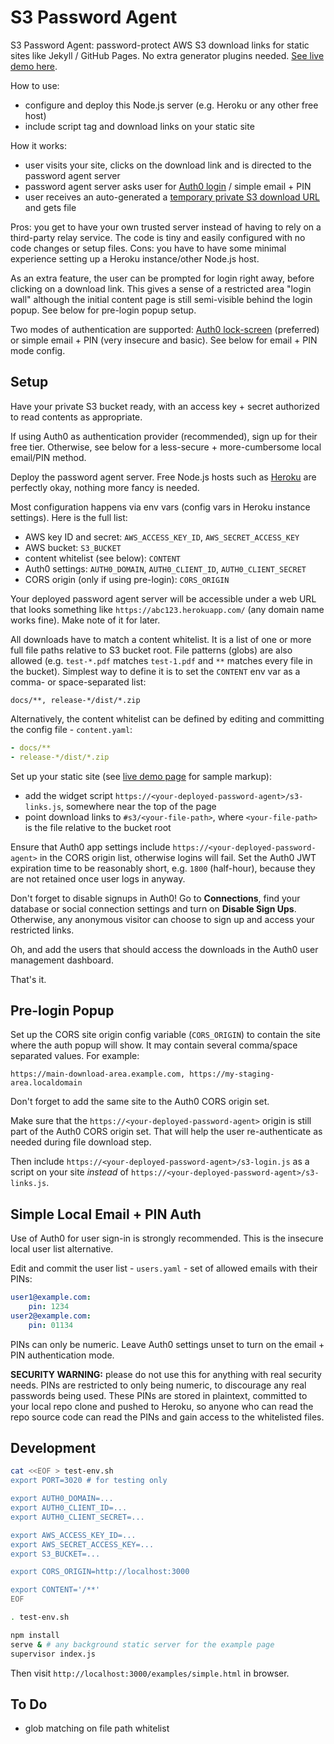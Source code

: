 # S3 Password Agent

S3 Password Agent: password-protect AWS S3 download links for static sites like Jekyll / GitHub Pages. No extra generator plugins needed. [See live demo here](https://unframework.github.io/s3-password-agent-demo/).

How to use:

* configure and deploy this Node.js server (e.g. Heroku or any other free host)
* include script tag and download links on your static site

How it works:

* user visits your site, clicks on the download link and is directed to the password agent server
* password agent server asks user for [Auth0 login](https://auth0.com/) / simple email + PIN
* user receives an auto-generated a [temporary private S3 download URL](http://docs.aws.amazon.com/AmazonS3/latest/dev/RESTAuthentication.html#RESTAuthenticationQueryStringAuth) and gets file

Pros: you get to have your own trusted server instead of having to rely on a third-party relay service. The code is tiny and easily configured with no code changes or setup files. Cons: you have to have some minimal experience setting up a Heroku instance/other Node.js host.

As an extra feature, the user can be prompted for login right away, before clicking on a download link. This gives a sense of a restricted area "login wall" although the initial content page is still semi-visible behind the login popup. See below for pre-login popup setup.

Two modes of authentication are supported: [Auth0 lock-screen](https://auth0.com/docs/libraries/lock) (preferred) or simple email + PIN (very insecure and basic). See below for email + PIN mode config.

## Setup

Have your private S3 bucket ready, with an access key + secret authorized to read contents as appropriate.

If using Auth0 as authentication provider (recommended), sign up for their free tier. Otherwise, see below for a less-secure + more-cumbersome local email/PIN method.

Deploy the password agent server. Free Node.js hosts such as [Heroku](https://www.heroku.com/) are perfectly okay, nothing more fancy is needed.

Most configuration happens via env vars (config vars in Heroku instance settings). Here is the full list:

- AWS key ID and secret: `AWS_ACCESS_KEY_ID`, `AWS_SECRET_ACCESS_KEY`
- AWS bucket: `S3_BUCKET`
- content whitelist (see below): `CONTENT`
- Auth0 settings: `AUTH0_DOMAIN`, `AUTH0_CLIENT_ID`, `AUTH0_CLIENT_SECRET`
- CORS origin (only if using pre-login): `CORS_ORIGIN`

Your deployed password agent server will be accessible under a web URL that looks something like `https://abc123.herokuapp.com/` (any domain name works fine). Make note of it for later.

All downloads have to match a content whitelist. It is a list of one or more full file paths relative to S3 bucket root. File patterns (globs) are also allowed (e.g. `test-*.pdf` matches `test-1.pdf` and `**` matches every file in the bucket). Simplest way to define it is to set the `CONTENT` env var as a comma- or space-separated list:

```
docs/**, release-*/dist/*.zip
```

Alternatively, the content whitelist can be defined by editing and committing the config file - `content.yaml`:

```yaml
- docs/**
- release-*/dist/*.zip
```

Set up your static site (see [live demo page](https://unframework.github.io/s3-password-agent-demo/) for sample markup):

* add the widget script `https://<your-deployed-password-agent>/s3-links.js`, somewhere near the top of the page
* point download links to `#s3/<your-file-path>`, where `<your-file-path>` is the file relative to the bucket root

Ensure that Auth0 app settings include `https://<your-deployed-password-agent>` in the CORS origin list, otherwise logins will fail. Set the Auth0 JWT expiration time to be reasonably short, e.g. `1800` (half-hour), because they are not retained once user logs in anyway.

Don't forget to disable signups in Auth0! Go to **Connections**, find your database or social connection settings and turn on **Disable Sign Ups**. Otherwise, any anonymous visitor can choose to sign up and access your restricted links.

Oh, and add the users that should access the downloads in the Auth0 user management dashboard.

That's it.

## Pre-login Popup

Set up the CORS site origin config variable (`CORS_ORIGIN`) to contain the site where the auth popup will show. It may contain several comma/space separated values. For example:

```
https://main-download-area.example.com, https://my-staging-area.localdomain
```

Don't forget to add the same site to the Auth0 CORS origin set.

Make sure that the `https://<your-deployed-password-agent>` origin is still part of the Auth0 CORS origin set. That will help the user re-authenticate as needed during file download step.

Then include `https://<your-deployed-password-agent>/s3-login.js` as a script on your site *instead* of `https://<your-deployed-password-agent>/s3-links.js`.

## Simple Local Email + PIN Auth

Use of Auth0 for user sign-in is strongly recommended. This is the insecure local user list alternative.

Edit and commit the user list - `users.yaml` - set of allowed emails with their PINs:

```yaml
user1@example.com:
    pin: 1234
user2@example.com:
    pin: 01134
```

PINs can only be numeric. Leave Auth0 settings unset to turn on the email + PIN authentication mode.

**SECURITY WARNING:** please do not use this for anything with real security needs. PINs are restricted to only being numeric, to discourage any real passwords being used. These PINs are stored in plaintext, committed to your local repo clone and pushed to Heroku, so anyone who can read the repo source code can read the PINs and gain access to the whitelisted files.

## Development

```sh
cat <<EOF > test-env.sh
export PORT=3020 # for testing only

export AUTH0_DOMAIN=...
export AUTH0_CLIENT_ID=...
export AUTH0_CLIENT_SECRET=...

export AWS_ACCESS_KEY_ID=...
export AWS_SECRET_ACCESS_KEY=...
export S3_BUCKET=...

export CORS_ORIGIN=http://localhost:3000

export CONTENT='/**'
EOF

. test-env.sh

npm install
serve & # any background static server for the example page
supervisor index.js
```

Then visit `http://localhost:3000/examples/simple.html` in browser.

## To Do

- glob matching on file path whitelist

